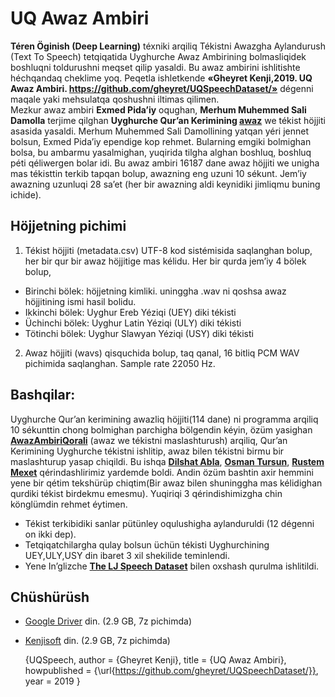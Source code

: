 # UQ Awaz Ambiri

**Téren Öginish (Deep Learning)** téxniki arqiliq Tékistni Awazgha Aylandurush (Text To Speech) tetqiqatida Uyghurche Awaz Ambirining bolmasliqidek boshluqni toldurushni meqset qilip yasaldi. Bu awaz ambirini ishlitishte héchqandaq cheklime yoq. Peqetla ishletkende **«Gheyret Kenji,2019. UQ Awaz Ambiri. https://github.com/gheyret/UQSpeechDataset/»** dégenni maqale yaki mehsulatqa qoshushni iltimas qilimen.</br>
Mezkur awaz ambiri **Exmed Pida’iy** oqughan, **Merhum Muhemmed Sali Damolla** terjime qilghan **Uyghurche Qur’an Kerimining [awaz](http://www.truemuslims.net/Uyghur.html)** we tékist höjjiti asasida yasaldi. Merhum Muhemmed Sali Damollining yatqan yéri jennet bolsun, Exmed Pida’iy ependige kop rehmet. Bularning emgiki bolmighan bolsa, bu ambarmu yasalmighan, yuqirida tilgha alghan boshluq, boshluq péti qéliwergen bolar idi.
Bu awaz ambiri 16187 dane awaz höjjiti we unigha mas tékisttin terkib tapqan bolup, awazning eng uzuni 10 sékunt. Jem’iy awazning uzunluqi 28 sa’et (her bir awazning aldi keynidiki jimliqmu buning ichide).

## Höjjetning pichimi

1.	Tékist höjjiti (metadata.csv) UTF-8 kod sistémisida saqlanghan bolup, her bir qur bir awaz höjjitige mas kélidu. Her bir qurda jem’iy 4 bölek bolup, 
  -	Birinchi bölek: höjjetning kimliki. uninggha .wav ni qoshsa awaz höjjitining ismi hasil bolidu.
  -	Ikkinchi bölek: Uyghur Ereb Yéziqi (UEY) diki tékisti
  -	Üchinchi bölek: Uyghur Latin Yéziqi (ULY) diki tékisti
  -	Tötinchi bölek: Uyghur Slawyan Yéziqi (USY) diki tékisti

2.	Awaz höjjiti (wavs) qisquchida bolup, taq qanal, 16 bitliq PCM WAV pichimida saqlanghan. Sample rate 22050 Hz.

## Bashqilar:
Uyghurche Qur’an kerimining awazliq höjjiti(114 dane) ni programma arqiliq 10 sékunttin chong bolmighan parchigha bölgendin kéyin, özüm yasighan **[AwazAmbiriQorali](https://github.com/gheyret/AwazAmbiriQorali)** (awaz we tékistni maslashturush) arqiliq, Qur’an Kerimining Uyghurche tékistni ishlitip, awaz bilen tékistni birmu bir maslashturup yasap chiqildi. Bu ishqa **[Dilshat Abla](https://github.com/shatdil)**, **[Osman Tursun](https://github.com/neouyghur/)**, **[Rustem Mexet](https://github.com/rustam)** qérindashlirimiz yardemde boldi. Andin özüm bashtin axir hemmini yene bir qétim tekshürüp chiqtim(Bir awaz bilen shuninggha mas kélidighan qurdiki tékist birdekmu emesmu). Yuqiriqi 3 qérindishimizgha chin könglümdin rehmet éytimen.</br>
 - Tékist terkibidiki sanlar pütünley oqulushigha aylanduruldi (12 dégenni on ikki dep). 
 - Tetqiqatchilargha qulay bolsun üchün tékisti Uyghurchining UEY,ULY,USY din ibaret 3 xil shekilide teminlendi.
 - Yene In’glizche **[The LJ Speech Dataset](https://keithito.com/LJ-Speech-Dataset/)** bilen oxshash qurulma ishlitildi. 

## Chüshürüsh
 - [Google Driver](https://drive.google.com/file/d/1sqcMf0Gl5FEiURQCQAV1SWW4R4f_VQt2/view?usp=sharing) din. (2.9 GB, 7z pichimda)
 - [Kenjisoft](http://www.kenjisoft.com/UQSpeech.7z) din. (2.9 GB, 7z pichimda)
 

    {UQSpeech,
        author       = {Gheyret Kenji},
        title        = {UQ Awaz Ambiri},
        howpublished = {\url{https://github.com/gheyret/UQSpeechDataset/}},
        year         = 2019
    }
